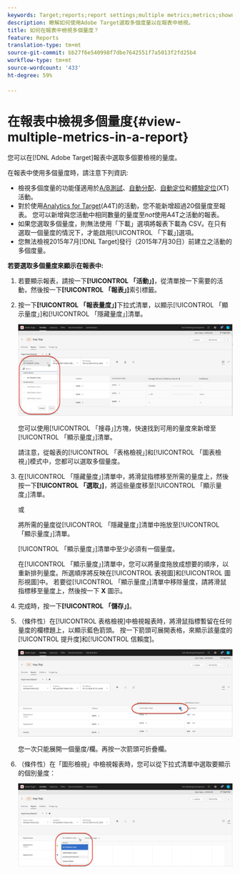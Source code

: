 ```yaml
---
keywords: Target;reports;report settings;multiple metrics;metrics;shown metrics;hidden metrics
description: 瞭解如何使用Adobe Target選取多個度量以在報表中檢視。
title: 如何在報表中檢視多個量度？
feature: Reports
translation-type: tm+mt
source-git-commit: bb27f6e540998f7dbe7642551f7a5013f2fd25b4
workflow-type: tm+mt
source-wordcount: '433'
ht-degree: 59%

---
```



# 在報表中檢視多個量度{#view-multiple-metrics-in-a-report}

您可以在[!DNL Adobe Target]報表中選取多個要檢視的量度。

在報表中使用多個量度時，請注意下列資訊:

* 檢視多個度量的功能僅適用於[A/B測試](/help/c-activities/t-test-ab/test-ab.md)、[自動分配](/help/c-activities/automated-traffic-allocation/automated-traffic-allocation.md)、[自動定位](/help/c-activities/auto-target/auto-target-to-optimize.md)和[體驗定位](/help/c-activities/t-experience-target/experience-target.md)(XT)活動。
* 對於使用[Analytics for Target](/help/c-integrating-target-with-mac/a4t/a4t.md)(A4T)的活動，您不能新增超過20個量度至報表。 您可以新增與您活動中相同數量的量度至&#x200B;*not*&#x200B;使用A4T之活動的報表。
* 如果您選取多個量度，則無法使用[](/help/c-reports/downloading-data-in-csv-file.md)「下載」選項將報表下載為 CSV。在只有選取一個量度的情況下，才能啟用[!UICONTROL 「下載」]選項。
* 您無法檢視2015年7月[!DNL Target]發行（2015年7月30日）前建立之活動的多個度量。

**若要選取多個量度來顯示在報表中:**

1. 若要顯示報表，請按一下&#x200B;**[!UICONTROL 「活動」]**，從清單按一下需要的活動，然後按一下&#x200B;**[!UICONTROL 「報表」]**&#x200B;索引標籤。
1. 按一下&#x200B;**[!UICONTROL 「報表量度」]**&#x200B;下拉式清單，以顯示[!UICONTROL 「顯示量度」]和[!UICONTROL 「隱藏量度」]清單。

   ![](assets/multiple_metrics.png)

   您可以使用[!UICONTROL 「搜尋」]方塊，快速找到可用的量度來新增至[!UICONTROL 「顯示量度」]清單。

   請注意，從報表的[!UICONTROL 「表格檢視」]和[!UICONTROL 「圖表檢視」]模式中，您都可以選取多個量度。

1. 在[!UICONTROL 「隱藏量度」]清單中，將滑鼠指標移至所需的量度上，然後按一下&#x200B;**[!UICONTROL 「選取」]**，將這些量度移至[!UICONTROL 「顯示量度」]清單。

   或

   將所需的量度從[!UICONTROL 「隱藏量度」]清單中拖放至[!UICONTROL 「顯示量度」]清單。

   [!UICONTROL 「顯示量度」]清單中至少必須有一個量度。

   在[!UICONTROL 「顯示量度」]清單中，您可以將量度拖放成想要的順序，以重新排列量度。所選順序將反映在[!UICONTROL 表視圖]和[!UICONTROL 圖形視圖]中。 若要從[!UICONTROL 「顯示量度」]清單中移除量度，請將滑鼠指標移至量度上，然後按一下 **X** 圖示。

1. 完成時，按一下&#x200B;**[!UICONTROL 「儲存」]**。
1. （條件性）在[!UICONTROL 表格檢視]中檢視報表時，將滑鼠指標暫留在任何量度的欄標題上，以顯示藍色箭頭。 按一下箭頭可展開表格，來顯示該量度的[!UICONTROL 提升度]和[!UICONTROL 信賴度]。

   ![](assets/multiple_metrics_table.png)

   您一次只能展開一個量度/欄。再按一次箭頭可折疊欄。

1. （條件性）在「圖形檢視」中檢視報表時，您可以從下拉式清單中選取要顯示的個別量度：

   ![](assets/multiple_metrics_graph.png)

